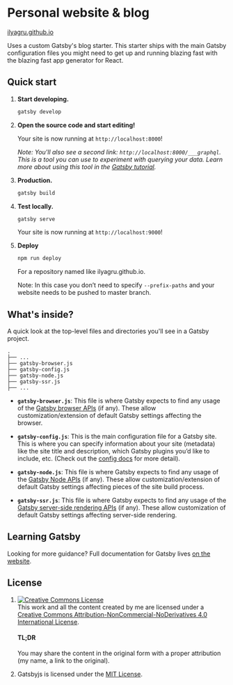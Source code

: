 # Personal website & blog

[ilyagru.github.io](https://ilyagru.github.io)

Uses a custom Gatsby's blog starter. This starter ships with the main Gatsby configuration files you might need to get up and running blazing fast with the blazing fast app generator for React.

## Quick start

1.  **Start developing.**

    ```sh
    gatsby develop
    ```

1.  **Open the source code and start editing!**

    Your site is now running at `http://localhost:8000`!

    _Note: You'll also see a second link: _`http://localhost:8000/___graphql`_. This is a tool you can use to experiment with querying your data. Learn more about using this tool in the [Gatsby tutorial](https://www.gatsbyjs.org/tutorial/part-five/#introducing-graphiql)._

1.  **Production.**

    ```sh
    gatsby build
    ```

1.  **Test locally.**

    ```sh
    gatsby serve
    ```

    Your site is now running at `http://localhost:9000`!

1.  **Deploy**

    ```sh
    npm run deploy
    ```

    For a repository named like ilyagru.github.io.

    Note: In this case you don’t need to specify `--prefix-paths` and your website needs to be pushed to master branch.

## What's inside?

A quick look at the top-level files and directories you'll see in a Gatsby project.

    .
    ├── ...
    ├── gatsby-browser.js
    ├── gatsby-config.js
    ├── gatsby-node.js
    ├── gatsby-ssr.js
    ├── ...

-  **`gatsby-browser.js`**: This file is where Gatsby expects to find any usage of the [Gatsby browser APIs](https://www.gatsbyjs.org/docs/browser-apis/) (if any). These allow customization/extension of default Gatsby settings affecting the browser.

-  **`gatsby-config.js`**: This is the main configuration file for a Gatsby site. This is where you can specify information about your site (metadata) like the site title and description, which Gatsby plugins you’d like to include, etc. (Check out the [config docs](https://www.gatsbyjs.org/docs/gatsby-config/) for more detail).

-  **`gatsby-node.js`**: This file is where Gatsby expects to find any usage of the [Gatsby Node APIs](https://www.gatsbyjs.org/docs/node-apis/) (if any). These allow customization/extension of default Gatsby settings affecting pieces of the site build process.

-  **`gatsby-ssr.js`**: This file is where Gatsby expects to find any usage of the [Gatsby server-side rendering APIs](https://www.gatsbyjs.org/docs/ssr-apis/) (if any). These allow customization of default Gatsby settings affecting server-side rendering.

## Learning Gatsby

Looking for more guidance? Full documentation for Gatsby lives [on the website](https://www.gatsbyjs.org/).

## License

1.  <a rel="license" href="http://creativecommons.org/licenses/by-nc-nd/4.0/"><img alt="Creative Commons License" style="border-width:0" src="https://i.creativecommons.org/l/by-nc-nd/4.0/88x31.png" /></a><br />This work and all the content created by me are licensed under a <a rel="license" href="http://creativecommons.org/licenses/by-nc-nd/4.0/">Creative Commons Attribution-NonCommercial-NoDerivatives 4.0 International License</a>.

    #### TL;DR

    You may share the content in the original form with a proper attribution (my name, a link to the original).

2.  Gatsbyjs is licensed under the [MIT License](https://github.com/gatsbyjs/gatsby/blob/master/LICENSE).
